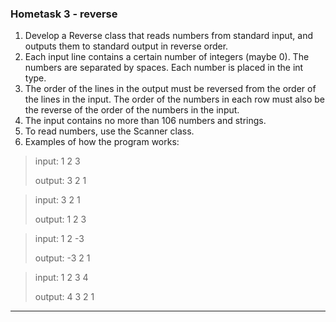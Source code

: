 ### Hometask 3 - reverse
1. Develop a Reverse class that reads numbers from standard input, and outputs them to standard output in reverse order.
2. Each input line contains a certain number of integers (maybe 0). The numbers are separated by spaces. Each number is placed in the int type.
3. The order of the lines in the output must be reversed from the order of the lines in the input. The order of the numbers in each row must also be the reverse of the order of the numbers in the input.
4. The input contains no more than 106 numbers and strings.
5. To read numbers, use the Scanner class.
6. Examples of how the program works:

>input: 1 2 3
>
>output: 3 2 1

>input: 3 2 1
>
>output: 1 2 3

>input: 1 2 -3
>
>output: -3 2 1

>input: 1 2 3 4
>
>output: 4 3 2 1

---